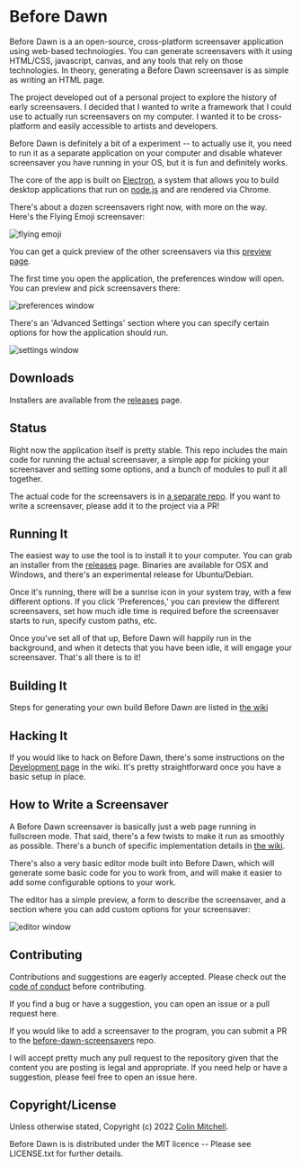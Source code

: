 # Before Dawn

Before Dawn is a an open-source, cross-platform screensaver application using
web-based technologies. You can generate screensavers with it using HTML/CSS,
javascript, canvas, and any tools that rely on those technologies. In theory,
generating a Before Dawn screensaver is as simple as writing an HTML page.

The project developed out of a personal project to explore the history of early
screensavers. I decided that I wanted to write a framework that I could use to
actually run screensavers on my computer. I wanted it to be cross-platform and
easily accessible to artists and developers.

Before Dawn is definitely a bit of a experiment -- to actually use it, you need
to run it as a separate application on your computer and disable whatever
screensaver you have running in your OS, but it is fun and definitely works.

The core of the app is built on [Electron](http://electron.atom.io/), a system
that allows you to build desktop applications that run on
[node.js](https://nodejs.org/) and are rendered via Chrome.

There's about a dozen screensavers right now, with more on the way. Here's the
Flying Emoji screensaver:

![flying
emoji](https://github.com/muffinista/before-dawn/raw/main/assets/emoji-on-monitor-opt.gif
"Flying Emoji!")

You can get a quick preview of the other screensavers via this [preview
page](http://muffinista.github.io/before-dawn-screensavers/).


The first time you open the application, the preferences window will open. You
can preview and pick screensavers there:

![preferences window](assets/prefs.png "Preferences Window")

There's an 'Advanced Settings' section where you can specify certain options for
how the application should run.

![settings window](assets/settings.png "Preferences Settings")


## Downloads

Installers are available from the
[releases](https://github.com/muffinista/before-dawn/releases) page.

## Status

Right now the application itself is pretty stable. This repo includes the main
code for running the actual screensaver, a simple app for picking your
screensaver and setting some options, and a bunch of modules to pull it all
together.

The actual code for the screensavers is in [a separate
repo](https://github.com/muffinista/before-dawn-screensavers). If you want to
write a screensaver, please add it to the project via a PR!

## Running It

The easiest way to use the tool is to install it to your computer. You can grab
an installer from the
[releases](https://github.com/muffinista/before-dawn/releases) page. Binaries
are available for OSX and Windows, and there's an experimental release for
Ubuntu/Debian.

Once it's running, there will be a sunrise icon in your system tray, with a few
different options. If you click 'Preferences,' you can preview the different
screensavers, set how much idle time is required before the screensaver starts
to run, specify custom paths, etc.

Once you've set all of that up, Before Dawn will happily run in the background,
and when it detects that you have been idle, it will engage your screensaver.
That's all there is to it!

## Building It

Steps for generating your own build Before Dawn are listed in [the
wiki](https://github.com/muffinista/before-dawn/wiki/Building-Before-Dawn)

## Hacking It

If you would like to hack on Before Dawn, there's some instructions on the
[Development page](https://github.com/muffinista/before-dawn/wiki/Development)
in the wiki. It's pretty straightforward once you have a basic setup in place.


## How to Write a Screensaver

A Before Dawn screensaver is basically just a web page running in fullscreen
mode. That said, there's a few twists to make it run as smoothly as possible.
There's a bunch of specific implementation details in [the
wiki](https://github.com/muffinista/before-dawn/wiki/Writing-A-Screensaver).

There's also a very basic editor mode built into Before Dawn, which will
generate some basic code for you to work from, and will make it easier to add
some configurable options to your work.

The editor has a simple preview, a form to describe the screensaver, and a
section where you can add custom options for your screensaver:

![editor window](assets/editor.png "Editor Window")


## Contributing

Contributions and suggestions are eagerly accepted. Please check out the [code
of
conduct](https://github.com/muffinista/before-dawn/blob/main/code_of_conduct.md)
before contributing.

If you find a bug or have a suggestion, you can open an issue or a pull request
here.

If you would like to add a screensaver to the program, you can submit a PR to
the
[before-dawn-screensavers](https://github.com/muffinista/before-dawn-screensavers)
repo.

I will accept pretty much any pull request to the repository given that the
content you are posting is legal and appropriate. If you need help or have a
suggestion, please feel free to open an issue here.


## Copyright/License

Unless otherwise stated, Copyright (c) 2022 [Colin
Mitchell](http://muffinlabs.com).

Before Dawn is is distributed under the MIT licence -- Please see LICENSE.txt
for further details.


